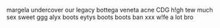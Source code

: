 margela
undercover
our legacy
bottega veneta
acne
CDG
h!gh
tew much
sex sweet
ggg
alyx boots
eytys boots
boots
ban
xxx
w!fe
a lot bro
